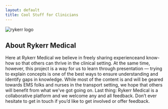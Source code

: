 ```yaml
---
layout: default
title: Cool Stuff for Clinicians
---
```


<section class="logo-banner">
  <div class="logo-wrapper">
    <img src="{{ '/assets/images/rykerr-logo.png' | relative_url }}" alt="rykerr logo" class="logo-img" />
  </div>
</section>

## About Rykerr Medical

Here at Rykerr Medical we believe in freely sharing experienceand know-how so that others can thrive in the clinical setting.  At the same time, however, this project is a way for us to learn through presentation — trying to explain concepts is one of the best ways to ensure understanding and identify gaps in knowledge.  While most of the content is and will be geared towards EMS folks and nurses in the transport setting, we hope that others will benefit from what we've got going on.  Last thing: Rykerr Medical is a collaborative platform and we welcome any and all feedback. Don’t ever hesitate to get in touch if you’d like to get involved or offer feedback.

